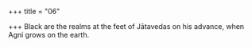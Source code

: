 +++
title = "06"

+++
Black are the realms at the feet of Jātavedas on his advance,
when Agni grows on the earth.